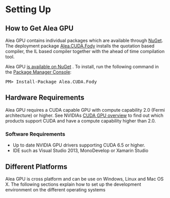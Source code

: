 # Setting Up

## How to Get Alea GPU

Alea GPU contains individual packages which are available through [NuGet](http://www.nuget.org/profiles/quantalea). The deployment package [Alea.CUDA.Fody](http://www.nuget.org/packages/Alea.CUDA.Fody/) installs the quotation based compiler, the IL based compiler together with the ahead of time compilation tool.  

<div id="nuget" class="well well-small">
Alea GPU
<a href="http://www.nuget.org/profiles/quantalea">is available on NuGet</a>
. To install, run the following command in the
<a href="http://docs.nuget.org/docs/start-here/using-the-package-manager-console">Package Manager Console</a>:
<pre>PM> Install-Package Alea.CUDA.Fody</pre>
</div>

## Hardware Requirements

Alea GPU requires a CUDA capable GPU with compute capability 2.0 (Fermi architecture) or higher. See NVIDIAs [CUDA GPU overview](https://developer.nvidia.com/cuda-gpus) to find out which products support CUDA and have a compute capability higher than 2.0.

### Software Requirements

  - Up to date NVIDIA GPU drivers supporting CUDA 6.5 or higher. 
  - IDE such as Visual Studio 2013, MonoDevelop or Xamarin Studio

## Different Platforms

Alea GPU is cross platform and can be use on Windows, Linux and Mac OS X. The following sections 
explain how to set up the development environment on the different operating systems 





 
  

